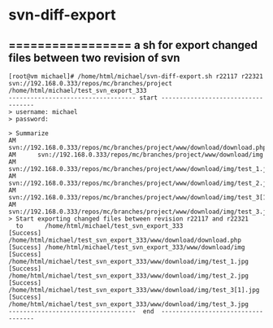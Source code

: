 
# svn-diff-export
=================
a sh for export changed files between two revision of svn
----------
    [root@vm michael]# /home/html/michael/svn-diff-export.sh r22117 r22321  svn://192.168.0.333/repos/mc/branches/project /home/html/michael/test_svn_export_333
    ----------------------------------- start -----------------------------------
    > username: michael
    > password:

    > Summarize
    AM      svn://192.168.0.333/repos/mc/branches/project/www/download/download.php
    AM      svn://192.168.0.333/repos/mc/branches/project/www/download/img
    AM      svn://192.168.0.333/repos/mc/branches/project/www/download/img/test_1.jpg
    AM      svn://192.168.0.333/repos/mc/branches/project/www/download/img/test_2.jpg
    AM      svn://192.168.0.333/repos/mc/branches/project/www/download/img/test_3[1].jpg
    AM      svn://192.168.0.333/repos/mc/branches/project/www/download/img/test_3.jpg
    > Start exporting changed files between revision r22117 and r22321
      to      /home/html/michael/test_svn_export_333
    [Success] /home/html/michael/test_svn_export_333/www/download/download.php
    [Success] /home/html/michael/test_svn_export_333/www/download/img
    [Success] /home/html/michael/test_svn_export_333/www/download/img/test_1.jpg
    [Success] /home/html/michael/test_svn_export_333/www/download/img/test_2.jpg
    [Success] /home/html/michael/test_svn_export_333/www/download/img/test_3[1].jpg
    [Success] /home/html/michael/test_svn_export_333/www/download/img/test_3.jpg
    -----------------------------------  end  -----------------------------------

